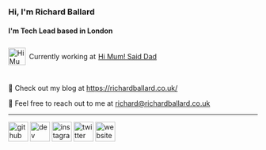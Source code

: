 ### Hi, I'm Richard Ballard

#### I'm Tech Lead based in London

<div style="display: flex;
        height: 50px;
        margin: auto;
        align-items:center;">
<img src="https://www.himumsaiddad.com/wp-content/uploads/hmsd-logo-orange.svg" srcset="https://www.himumsaiddad.com/wp-content/uploads/hmsd-logo-orange.svg 1x" width="" height="35" alt="Hi Mum! Said Dad Logo" style="margin-right: 7px;">
Currently working at <a href="https://www.himumsaiddad.com/" style="margin-left:5px;">Hi Mum! Said Dad</a>
</div><br/>

📝 Check out my blog at <https://richardballard.co.uk/>

📧 Feel free to reach out to me at richard@richardballard.co.uk

<hr/>

[<img src='https://cdn.jsdelivr.net/npm/simple-icons@3.0.1/icons/github.svg' alt='github' height='40'>](https://github.com/richardballard) [<img src='https://cdn.jsdelivr.net/npm/simple-icons@3.0.1/icons/dev-dot-to.svg' alt='dev' height='40'>](https://dev.to/ballard88) [<img src='https://cdn.jsdelivr.net/npm/simple-icons@3.0.1/icons/instagram.svg' alt='instagram' height='40'>](https://www.instagram.com/richardballard5/) [<img src='https://cdn.jsdelivr.net/npm/simple-icons@3.0.1/icons/twitter.svg' alt='twitter' height='40'>](https://twitter.com/ballard88) [<img src='https://cdn.jsdelivr.net/npm/simple-icons@3.0.1/icons/icloud.svg' alt='website' height='40'>](https://richardballard.co.uk/)

